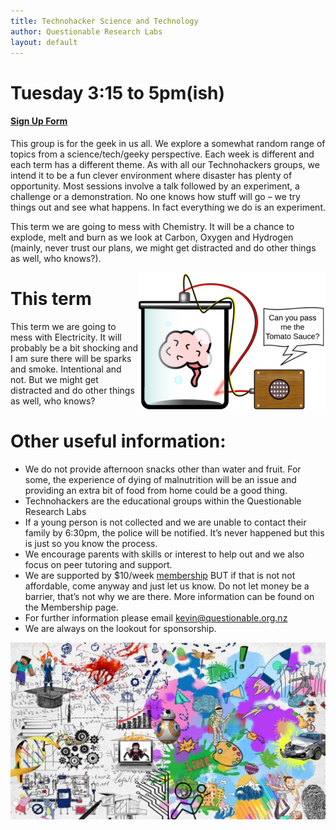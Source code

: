 ```yaml
---
title: Technohacker Science and Technology
author: Questionable Research Labs
layout: default
---
```


# Tuesday 3:15 to 5pm(ish)

#### [Sign Up Form][sul]

This group is for the geek in us all. We explore a somewhat random range of topics from a science/tech/geeky perspective. Each week is different and each term has
a different theme. As with all our Technohackers groups, we intend it to be a fun clever environment where disaster has plenty of opportunity. Most sessions
involve a talk followed by an experiment, a challenge or a demonstration. No one knows how stuff will go – we try things out and see what happens. In fact
everything we do is an experiment.

This term we are going to mess with Chemistry. It will be a chance to explode, melt and burn as we look at Carbon, Oxygen and Hydrogen (mainly, never trust our
plans, we might get distracted and do other things as well, who knows?).

<img src="/info-page-assets/groups/experment_o.png" style="float: right">

# This term

This term we are going to mess with Electricity. It will probably be a bit shocking and I am sure there will be sparks and smoke. Intentional and not. But we might get distracted and do other things as well, who knows?

# Other useful information:

- We do not provide afternoon snacks other than water and fruit. For some, the experience of dying of malnutrition will be an issue and providing an extra bit of
  food from home could be a good thing.
- Technohackers are the educational groups within the Questionable Research Labs
- If a young person is not collected and we are unable to contact their family by 6:30pm, the police will be notified. It’s never happened but this is just so you
  know the process.
- We encourage parents with skills or interest to help out and we also focus on peer tutoring and support.
- We are supported by $10/week [membership](/info/membership) BUT if that is not not affordable, come anyway and just let us know. Do not let money be a barrier, that’s not why we are there. More
  information can be found on the Membership page.
- For further information please email kevin@questionable.org.nz
- We are always on the lookout for sponsorship.

![image](/info-page-assets/sci-tech/sci-tech_o.jpg)

[sul]: https://forms.gle/NVy8Nwq8rgY2tUZq6

